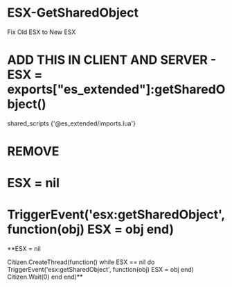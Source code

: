 # ESX-GetSharedObject
Fix Old ESX to New ESX
# ADD THIS IN CLIENT AND SERVER - ESX = exports["es_extended"]:getSharedObject()
shared_scripts {'@es_extended/imports.lua'}


# REMOVE 
# ESX = nil
# TriggerEvent('esx:getSharedObject', function(obj) ESX = obj end)



**ESX = nil

Citizen.CreateThread(function()
	while ESX == nil do
		TriggerEvent('esx:getSharedObject', function(obj) ESX = obj end)
		Citizen.Wait(0)
	end
end)**
